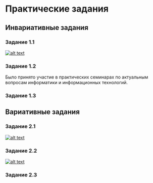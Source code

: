 # Практические задания
## Инвариативные задания
### Задание 1.1
[![alt text](http://qrcoder.ru/code/?https%3A%2F%2Fgithub.com%2Fyaazzik%2Fsem3-practice%2Fblob%2Fmaster%2F%25D0%2597%25D0%25B0%25D0%25B4%25D0%25B0%25D0%25BD%25D0%25B8%25D0%25B5%25201.1%2520%25D0%2593%25D0%25BB%25D0%25B5%25D0%25B1%25D0%25BE%25D0%25B2%2520%25D0%259C.%25D0%2594..pdf&8&0 "Задание 1.1")](https://github.com/yaazzik/sem3-practice/blob/master/%D0%97%D0%B0%D0%B4%D0%B0%D0%BD%D0%B8%D0%B5%201.1%20%D0%93%D0%BB%D0%B5%D0%B1%D0%BE%D0%B2%20%D0%9C.%D0%94..pdf)
### Задание 1.2
Было принято участие в практических семинарах по актуальным вопросам информатики и информационных технологий.
### Задание 1.3

## Вариативные задания
### Задание 2.1
[![alt text](http://qrcoder.ru/code/?https%3A%2F%2Fgithub.com%2Fyaazzik%2Fsem3-practice%2Fblob%2Fmaster%2F%25D0%2597%25D0%25B0%25D0%25B4%25D0%25B0%25D0%25BD%25D0%25B8%25D0%25B5%25202.1%2520%25D0%2593%25D0%25BB%25D0%25B5%25D0%25B1%25D0%25BE%25D0%25B2%2520%25D0%259C.%25D0%2594.pdf&8&0 "Задание 2.1")](https://github.com/yaazzik/sem3-practice/blob/master/%D0%97%D0%B0%D0%B4%D0%B0%D0%BD%D0%B8%D0%B5%202.1%20%D0%93%D0%BB%D0%B5%D0%B1%D0%BE%D0%B2%20%D0%9C.%D0%94.pdf)
### Задание 2.2
[![alt text](http://qrcoder.ru/code/?https%3A%2F%2Fgithub.com%2Fyaazzik%2Fsem3-practice%2Fblob%2Fmaster%2F%25D0%2597%25D0%25B0%25D0%25B4%25D0%25B0%25D0%25BD%25D0%25B8%25D0%25B5%25202.2%2520%25D0%2593%25D0%25BB%25D0%25B5%25D0%25B1%25D0%25BE%25D0%25B2%2520%25D0%259C.%25D0%2594.%2520.pdf&8&0 "Задание 2.2")](https://github.com/yaazzik/sem3-practice/blob/master/%D0%97%D0%B0%D0%B4%D0%B0%D0%BD%D0%B8%D0%B5%202.2%20%D0%93%D0%BB%D0%B5%D0%B1%D0%BE%D0%B2%20%D0%9C.%D0%94.%20.pdf)
### Задание 2.3
